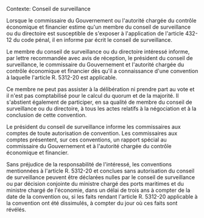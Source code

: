 Contexte: Conseil de surveillance

Lorsque le commissaire du Gouvernement ou l'autorité chargée du contrôle économique et financier estime qu'un membre du conseil de surveillance ou du directoire est susceptible de s'exposer à l'application de l'article 432-12 du code pénal, il en informe par écrit le conseil de surveillance.

Le membre du conseil de surveillance ou du directoire intéressé informe, par lettre recommandée avec avis de réception, le président du conseil de surveillance, le commissaire du Gouvernement et l'autorité chargée du contrôle économique et financier dès qu'il a connaissance d'une convention à laquelle l'article R. 5312-20 est applicable.

Ce membre ne peut pas assister à la délibération ni prendre part au vote et il n'est pas comptabilisé pour le calcul du quorum et de la majorité. Il s'abstient également de participer, en sa qualité de membre du conseil de surveillance ou du directoire, à tous les actes relatifs à la négociation et à la conclusion de cette convention.

Le président du conseil de surveillance informe les commissaires aux comptes de toute autorisation de convention. Les commissaires aux comptes présentent, sur ces conventions, un rapport spécial au commissaire du Gouvernement et à l'autorité chargée du contrôle économique et financier.

Sans préjudice de la responsabilité de l'intéressé, les conventions mentionnées à l'article R. 5312-20 et conclues sans autorisation du conseil de surveillance peuvent être déclarées nulles par le conseil de surveillance ou par décision conjointe du ministre chargé des ports maritimes et du ministre chargé de l'économie, dans un délai de trois ans à compter de la date de la convention ou, si les faits rendant l'article R. 5312-20 applicable à la convention ont été dissimulés, à compter du jour où ces faits sont révélés.